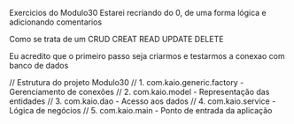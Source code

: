 Exercicios do Modulo30
Estarei recriando do 0, de uma forma lógica e adicionando comentarios

Como se trata de um CRUD
CREAT
READ
UPDATE
DELETE

Eu acredito que o primeiro passo seja criarmos e testarmos a conexao com banco de dados



// Estrutura do projeto Modulo30
// 1. com.kaio.generic.factory - Gerenciamento de conexões
// 2. com.kaio.model - Representação das entidades
// 3. com.kaio.dao - Acesso aos dados
// 4. com.kaio.service - Lógica de negócios
// 5. com.kaio.main - Ponto de entrada da aplicação

